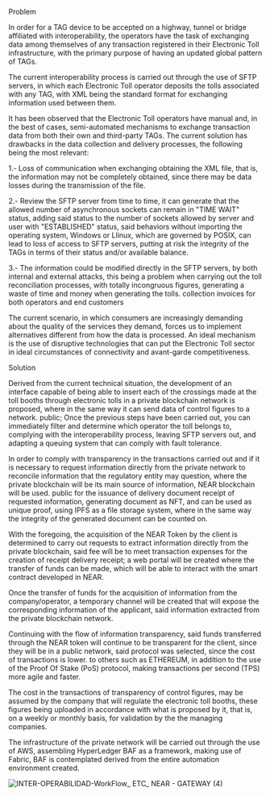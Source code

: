 Problem

In order for a TAG device to be accepted on a highway, tunnel or bridge affiliated with interoperability, the operators have the task of exchanging data among themselves of any transaction registered in their Electronic Toll infrastructure, with the primary purpose of having an updated global pattern of TAGs.

The current interoperability process is carried out through the use of SFTP servers, in which each Electronic Toll operator deposits the tolls associated with any TAG, with XML being the standard format for exchanging information used between them.

It has been observed that the Electronic Toll operators have manual and, in the best of cases, semi-automated mechanisms to exchange transaction data from both their own and third-party TAGs. The current solution has drawbacks in the data collection and delivery processes, the following being the most relevant:

1.- Loss of communication when exchanging obtaining the XML file, that is, the information may not be completely obtained, since there may be data losses during the transmission of the file.

2.- Review the SFTP server from time to time, it can generate that the allowed number of asynchronous sockets can remain in "TIME WAIT" status, adding said status to the number of sockets allowed by server and user with "ESTABLISHED" status, said behaviors without importing the operating system, Windows or Llinux, which are governed by POSIX, can lead to loss of access to SFTP servers, putting at risk the integrity of the TAGs in terms of their status and/or available balance.

3.- The information could be modified directly in the SFTP servers, by both internal and external attacks, this being a problem when carrying out the toll reconciliation processes, with totally incongruous figures, generating a waste of time and money when generating the tolls. collection invoices for both operators and end customers

The current scenario, in which consumers are increasingly demanding about the quality of the services they demand, forces us to implement alternatives different from how the data is processed. An ideal mechanism is the use of disruptive technologies that can put the Electronic Toll sector in ideal circumstances of connectivity and avant-garde competitiveness.

Solution

Derived from the current technical situation, the development of an interface capable of being able to insert each of the crossings made at the toll booths through electronic tolls in a private blockchain network is proposed, where in the same way it can send data of control figures to a network. public; Once the previous steps have been carried out, you can immediately filter and determine which operator the toll belongs to, complying with the interoperability process, leaving SFTP servers out, and adapting a queuing system that can comply with fault tolerance.

In order to comply with transparency in the transactions carried out and if it is necessary to request information directly from the private network to reconcile information that the regulatory entity may question, where the private blockchain will be its main source of information, NEAR blockchain will be used. public for the issuance of delivery document receipt of requested information, generating document as NFT, and can be used as unique proof, using IPFS as a file storage system, where in the same way the integrity of the generated document can be counted on.

With the foregoing, the acquisition of the NEAR Token by the client is determined to carry out requests to extract information directly from the private blockchain, said fee will be to meet transaction expenses for the creation of receipt delivery receipt; a web portal will be created where the transfer of funds can be made, which will be able to interact with the smart contract developed in NEAR.

Once the transfer of funds for the acquisition of information from the company/operator, a temporary channel will be created that will expose the corresponding information of the applicant, said information extracted from the private blockchain network.

Continuing with the flow of information transparency, said funds transferred through the NEAR token will continue to be transparent for the client, since they will be in a public network, said protocol was selected, since the cost of transactions is lower. to others such as ETHEREUM, in addition to the use of the Proof Of Stake (PoS) protocol, making transactions per second (TPS) more agile and faster.

The cost in the transactions of transparency of control figures, may be assumed by the company that will regulate the electronic toll booths, these figures being uploaded in accordance with what is proposed by it, that is, on a weekly or monthly basis, for validation by the the managing companies.

The infrastructure of the private network will be carried out through the use of AWS, assembling HyperLedger BAF as a framework, making use of Fabric, BAF is contemplated derived from the entire automation environment created.

![INTER-OPERABILIDAD-WorkFlow_ ETC_ NEAR - GATEWAY (4)](https://user-images.githubusercontent.com/11085724/169184696-b41a1fe3-1826-4cd5-bf75-ef999e234e18.jpg)


